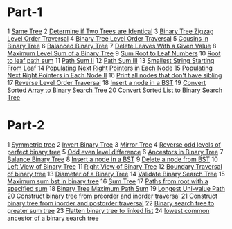 # Part-1
  1 [Same Tree](https://leetcode.com/problems/same-tree/)
  2 [Determine if Two Trees are Identical](https://practice.geeksforgeeks.org/problems/determine-if-two-trees-are-identical/1?utm_source=gfg&utm_medium=article&utm_campaign=bottom_sticky_on_article)
  3 [Binary Tree Zigzag Level Order Traversal](https://leetcode.com/problems/binary-tree-zigzag-level-order-traversal/)
  4 [Binary Tree Level Order Traversal](https://leetcode.com/problems/binary-tree-level-order-traversal/description/)
  5 [Cousins in Binary Tree](https://leetcode.com/problems/cousins-in-binary-tree/)
  6 [Balanced Binary Tree](https://leetcode.com/problems/balanced-binary-tree/)
  7 [Delete Leaves With a Given Value](https://leetcode.com/problems/delete-leaves-with-a-given-value/)
  8 [Maximum Level Sum of a Binary Tree](https://leetcode.com/problems/maximum-level-sum-of-a-binary-tree/)
  9 [Sum Root to Leaf Numbers](https://leetcode.com/problems/sum-root-to-leaf-numbers/)
  10 [Root to leaf path sum](https://practice.geeksforgeeks.org/problems/root-to-leaf-path-sum/1)
  11 [Path Sum II](https://leetcode.com/problems/path-sum-ii/)
  12 [Path Sum III](https://leetcode.com/problems/path-sum-iii/)
  13 [Smallest String Starting From Leaf](https://leetcode.com/problems/smallest-string-starting-from-leaf/)
  14 [Populating Next Right Pointers in Each Node](https://leetcode.com/problems/populating-next-right-pointers-in-each-node/)
  15 [Populating Next Right Pointers in Each Node II](https://leetcode.com/problems/populating-next-right-pointers-in-each-node-ii/)
  16 [Print all nodes that don't have sibling](https://practice.geeksforgeeks.org/problems/print-all-nodes-that-dont-have-sibling/1)
  17 [Reverse Level Order Traversal](https://practice.geeksforgeeks.org/problems/reverse-level-order-traversal/1?utm_source=gfg&utm_medium=article&utm_campaign=bottom_sticky_on_article)
  18 [Insert a node in a BST](https://practice.geeksforgeeks.org/problems/insert-a-node-in-a-bst/1)
  19 [Convert Sorted Array to Binary Search Tree](https://leetcode.com/problems/convert-sorted-array-to-binary-search-tree/)
  20 [Convert Sorted List to Binary Search Tree](https://leetcode.com/problems/convert-sorted-list-to-binary-search-tree/)
  
# Part-2
1 [Symmetric tree](https://leetcode.com/problems/symmetric-tree/)
2 [Invert Binary Tree](https://leetcode.com/problems/invert-binary-tree/)
3 [Mirror Tree](https://practice.geeksforgeeks.org/problems/mirror-tree/1)
4 [Reverse odd levels of perfect binary tree](https://leetcode.com/problems/reverse-odd-levels-of-binary-tree/description/)
5 [Odd even level difference](https://practice.geeksforgeeks.org/problems/odd-even-level-difference/1)
6 [Ancestors in Binary Tree](https://practice.geeksforgeeks.org/problems/ancestors-in-binary-tree/1)
7 [Balance Binary Tree](https://leetcode.com/problems/balanced-binary-tree/)
8 [Insert a node in a BST](https://practice.geeksforgeeks.org/problems/insert-a-node-in-a-bst/1)
9 [Delete a node from BST](https://practice.geeksforgeeks.org/problems/delete-a-node-from-bst/1?utm_source=gfg&utm_medium=article&utm_campaign=bottom_sticky_on_article)
10 [Left View of Binary Tree](https://practice.geeksforgeeks.org/problems/left-view-of-binary-tree/1)
11 [Right View of Binary Tree](https://leetcode.com/problems/binary-tree-right-side-view/)
12 [Boundary Traversal of binary tree](https://practice.geeksforgeeks.org/problems/boundary-traversal-of-binary-tree/1?utm_source=gfg&utm_medium=article&utm_campaign=bottom_sticky_on_article)
13 [Diameter of a Binary Tree](https://practice.geeksforgeeks.org/problems/diameter-of-binary-tree/1?utm_source=gfg&utm_medium=article&utm_campaign=bottom_sticky_on_article)
14 [Validate Binary Search Tree](https://leetcode.com/problems/validate-binary-search-tree/)
15 [Maximum sum bst in binary tree](https://leetcode.com/problems/maximum-sum-bst-in-binary-tree/)
16 [Sum Tree](https://practice.geeksforgeeks.org/problems/sum-tree/1?utm_source=gfg&utm_medium=article&utm_campaign=bottom_sticky_on_article)
17 [Paths from root with a specified sum](https://practice.geeksforgeeks.org/problems/paths-from-root-with-a-specified-sum/1?utm_source=gfg&utm_medium=article&utm_campaign=bottom_sticky_on_article)
18 [Binary Tree Maximum Path Sum](https://leetcode.com/problems/binary-tree-maximum-path-sum/)
19 [Longest Uni-value Path](https://leetcode.com/problems/longest-univalue-path/)
20 [Construct binary tree from preorder and inorder traversal](https://leetcode.com/problems/construct-binary-tree-from-preorder-and-inorder-traversal/)
21 [Construct binary tree from inorder and postorder traversal](https://leetcode.com/problems/construct-binary-tree-from-inorder-and-postorder-traversal/)
22 [Binary search tree to greater sum tree](https://leetcode.com/problems/binary-search-tree-to-greater-sum-tree/)
23 [Flatten binary tree to linked list](https://leetcode.com/problems/flatten-binary-tree-to-linked-list/)
24 [lowest common ancestor of a binary search tree](https://leetcode.com/problems/lowest-common-ancestor-of-a-binary-search-tree/)